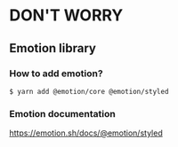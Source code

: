 # DON'T WORRY

## Emotion library
### How to add emotion?
`$ yarn add @emotion/core @emotion/styled`

### Emotion documentation
https://emotion.sh/docs/@emotion/styled
